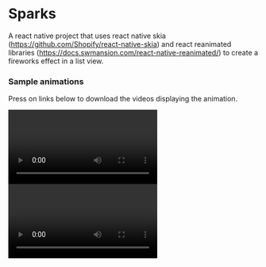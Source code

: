 # Sparks

A react native project that uses react native skia (https://github.com/Shopify/react-native-skia) and react reanimated libraries (https://docs.swmansion.com/react-native-reanimated/) to create a fireworks effect in a list view.

### Sample animations

Press on links below to download the videos displaying the animation.

![Loop animation](./videos/Loop.MP4)
![Straight line animation](./videos/Loop.MP4)
